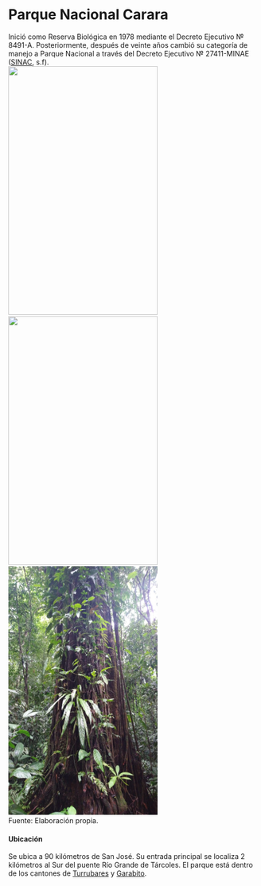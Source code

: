 # Parque Nacional Carara  

Inició como Reserva Biológica en 1978 mediante el Decreto Ejecutivo № 8491-A. Posteriormente, después de veinte años cambió su categoría de manejo a Parque Nacional a través del Decreto Ejecutivo № 27411-MINAE ([SINAC](https://www.sinac.go.cr/ES/ac/acopac/pnc/Paginas/default.aspx), s.f).   
<img src="20220804_084552.jpg" width="300" height="500"> <img src="20220806_060057_001.jpg" width="300" height="500"> <img src="IMG-20220807-WA0027.jpg" width="300" height="500">  
Fuente: Elaboración propia.  

#### **Ubicación**      
  Se ubica a 90 kilómetros de San José. Su entrada principal se localiza  2 kilómetros al Sur del puente Río Grande de Tárcoles. El parque está dentro de los cantones de [Turrubares](https://es.wikipedia.org/wiki/Cant%C3%B3n_de_Turrubares) y [Garabito](https://es.wikipedia.org/wiki/Cant%C3%B3n_de_Garabito).
